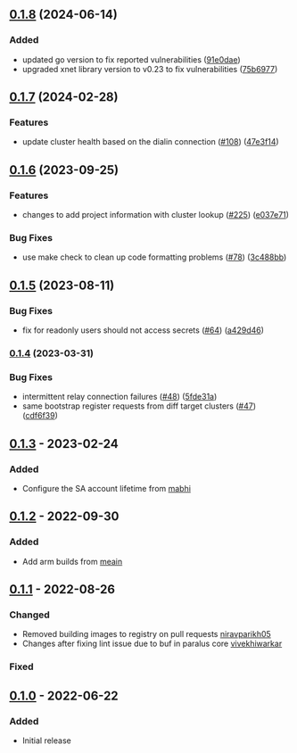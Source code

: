 ## [0.1.8](https://github.com/paralus/relay/compare/v0.1.7...v0.1.8) (2024-06-14)

### Added
- updated go version to fix reported vulnerabilities ([91e0dae](https://github.com/paralus/relay/commit/91e0daea955ba8b4a73e3e99e68b0b92c7cef799))
- upgraded xnet library version to v0.23 to fix vulnerabilities ([75b6977](https://github.com/paralus/relay/commit/75b6977ea9dcbfa3df02b3afc6ca285f679f4c29))

## [0.1.7](https://github.com/paralus/relay/compare/v0.1.6...v0.1.7) (2024-02-28)

### Features

* update cluster health based on the dialin connection ([#108](https://github.com/paralus/relay/issues/108)) ([47e3f14](https://github.com/paralus/relay/commit/47e3f141d07109942756960069891c207bc2d52e))

## [0.1.6](https://github.com/paralus/relay/compare/v0.1.5...v0.1.6) (2023-09-25)

### Features

* changes to add project information with cluster lookup ([#225](https://github.com/paralus/paralus/issues/225)) ([e037e71](https://github.com/paralus/relay/commit/e037e718521dff8159cbef36ad2487127f549bb9))


### Bug Fixes

* use make check to clean up code formatting problems ([#78](https://github.com/paralus/relay/issues/78)) ([3c488bb](https://github.com/paralus/relay/commit/3c488bb8acf2e159ab536d838158150cd7e612ea))

## [0.1.5](https://github.com/paralus/relay/compare/v0.1.4...v0.1.5) (2023-08-11)

### Bug Fixes

* fix for readonly users should not access secrets ([#64](https://github.com/paralus/relay/issues/64)) ([a429d46](https://github.com/paralus/relay/commit/a429d4656261454da80b34f1bbc6a31812c6e92a))

### [0.1.4](https://github.com/paralus/relay/compare/v0.1.3...v0.1.4) (2023-03-31)

### Bug Fixes

* intermittent relay connection failures ([#48](https://github.com/paralus/relay/issues/48)) ([5fde31a](https://github.com/paralus/relay/commit/5fde31aa17545ba3d2e917a5668ac2615ccac997))
* same bootstrap register requests from diff target clusters ([#47](https://github.com/paralus/relay/issues/47)) ([cdf6f39](https://github.com/paralus/relay/commit/cdf6f39fa7ffed06bf84b6702f168c78a537cf70))

## [0.1.3] - 2023-02-24
### Added
-  Configure the SA account lifetime from [mabhi](https://github.com/mabhi)

## [0.1.2] - 2022-09-30
### Added
- Add arm builds from [meain](https://github.com/meain)

## [0.1.1] - 2022-08-26
### Changed
- Removed building images to registry on pull requests [niravparikh05](https://github.com/niravparikh05)
- Changes after fixing lint issue due to buf in paralus core [vivekhiwarkar](https://github.com/vivekhiwarkar)

### Fixed

## [0.1.0] - 2022-06-22
### Added
- Initial release

[Unreleased]: https://github.com/paralus/relay/compare/v0.1.7...HEAD
[0.1.7]: https://github.com/paralus/relay/compare/v0.1.6...v0.1.7
[0.1.6]: https://github.com/paralus/relay/compare/v0.1.5...v0.1.6
[0.1.5]: https://github.com/paralus/relay/compare/v0.1.4...v0.1.5
[0.1.4]: https://github.com/paralus/relay/compare/v0.1.3...v0.1.4
[0.1.3]: https://github.com/paralus/relay/compare/v0.1.2...v0.1.3
[0.1.2]: https://github.com/paralus/relay/compare/v0.1.1...v0.1.2
[0.1.1]: https://github.com/paralus/relay/compare/v0.1.0...v0.1.1
[0.1.0]: https://github.com/paralus/relay/releases/tag/v0.1.0
